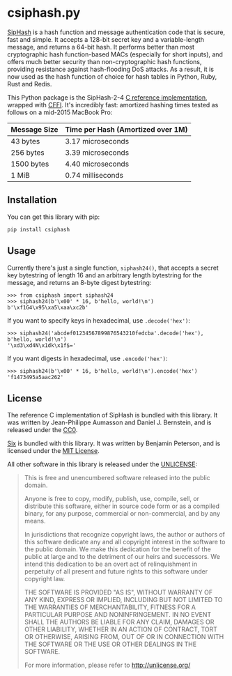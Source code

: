 csiphash.py
===========

[SipHash][] is a hash function and message authentication code that is secure,
fast and simple. It accepts a 128-bit secret key and a variable-length message,
and returns a 64-bit hash. It performs better than most cryptographic hash
function-based MACs (especially for short inputs), and offers much better
security than non-cryptographic hash functions, providing resistance against
hash-flooding DoS attacks. As a result, it is now used as the hash function of
choice for hash tables in Python, Ruby, Rust and Redis.

This Python package is the SipHash-2-4 [C reference implementation][siphash-c],
wrapped with [CFFI][]. It's incredibly fast: amortized hashing times tested as
follows on a mid-2015 MacBook Pro:

| Message Size | Time per Hash (Amortized over 1M) |
| ------------ | --------------------------------- |
| 43 bytes     | 3.17 microseconds                 |
| 256 bytes    | 3.39 microseconds                 |
| 1500 bytes   | 4.40 microseconds                 |
| 1 MiB        | 0.74 milliseconds                 |

  [siphash]: https://131002.net/siphash/
  [siphash-c]: https://github.com/veorq/SipHash
  [cffi]: http://cffi.readthedocs.io


Installation
------------

You can get this library with pip:

    pip install csiphash


Usage
-----

Currently there's just a single function, `siphash24()`, that accepts a secret
key bytestring of length 16 and an arbitrary length bytestring for the message,
and returns an 8-byte digest bytestring:

```pycon
>>> from csiphash import siphash24
>>> siphash24(b'\x00' * 16, b'hello, world!\n')
b'\xf1G4\x95\xa5\xaa\xc2b'
```

If you want to specify keys in hexadecimal, use `.decode('hex')`:

```pycon
>>> siphash24('abcdef01234567899876543210fedcba'.decode('hex'), b'hello, world!\n')
'\xd3\xd4N\x1dk\x1f$='
```

If you want digests in hexadecimal, use `.encode('hex')`:

```pycon
>>> siphash24(b'\x00' * 16, b'hello, world!\n').encode('hex')
'f1473495a5aac262'
```


License
-------

The reference C implementation of SipHash is bundled with this library. It was
written by Jean-Philippe Aumasson and Daniel J. Bernstein, and is released
under the [CC0][].

[Six][] is bundled with this library. It was written by Benjamin Peterson, and
is licensed under the [MIT License][].

All other software in this library is released under the [UNLICENSE][]:

> This is free and unencumbered software released into the public domain.
>
> Anyone is free to copy, modify, publish, use, compile, sell, or
> distribute this software, either in source code form or as a compiled
> binary, for any purpose, commercial or non-commercial, and by any
> means.
>
> In jurisdictions that recognize copyright laws, the author or authors
> of this software dedicate any and all copyright interest in the
> software to the public domain. We make this dedication for the benefit
> of the public at large and to the detriment of our heirs and
> successors. We intend this dedication to be an overt act of
> relinquishment in perpetuity of all present and future rights to this
> software under copyright law.
>
> THE SOFTWARE IS PROVIDED "AS IS", WITHOUT WARRANTY OF ANY KIND,
> EXPRESS OR IMPLIED, INCLUDING BUT NOT LIMITED TO THE WARRANTIES OF
> MERCHANTABILITY, FITNESS FOR A PARTICULAR PURPOSE AND NONINFRINGEMENT.
> IN NO EVENT SHALL THE AUTHORS BE LIABLE FOR ANY CLAIM, DAMAGES OR
> OTHER LIABILITY, WHETHER IN AN ACTION OF CONTRACT, TORT OR OTHERWISE,
> ARISING FROM, OUT OF OR IN CONNECTION WITH THE SOFTWARE OR THE USE OR
> OTHER DEALINGS IN THE SOFTWARE.
>
> For more information, please refer to <http://unlicense.org/>

  [cc0]: https://creativecommons.org/publicdomain/zero/1.0/
  [six]: https://pythonhosted.org/six/
  [mit license]: https://bitbucket.org/gutworth/six/raw/ca4580a5a648fc75abc568907e81abc80b05d58c/LICENSE
  [unlicense]: https://unlicense.org/
